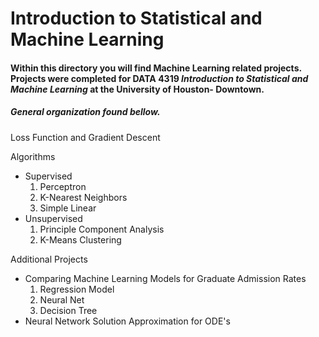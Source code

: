# Introduction to Statistical and Machine Learning
 
#### Within this directory you will find Machine Learning related projects. Projects were completed for DATA 4319 *Introduction to Statistical and Machine Learning* at the University of Houston- Downtown. 

##### General organization found bellow. 

Loss Function and Gradient Descent

Algorithms
- Supervised
  1. Perceptron
  2. K-Nearest Neighbors
  3. Simple Linear
- Unsupervised
  1. Principle Component Analysis
  2. K-Means Clustering

Additional Projects
- Comparing Machine Learning Models for Graduate Admission Rates
  1. Regression Model
  2. Neural Net
  3. Decision Tree
- Neural Network Solution Approximation for ODE's

